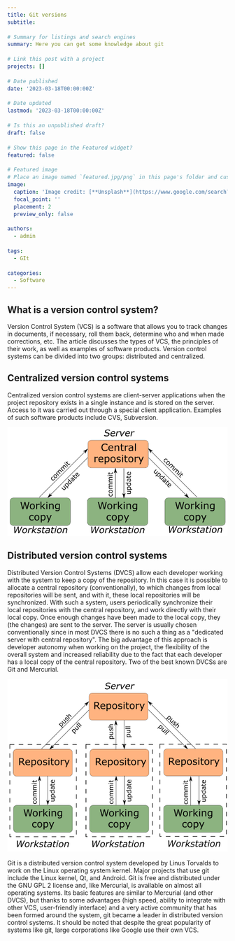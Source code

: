 ```yaml
---
title: Git versions
subtitle: 

# Summary for listings and search engines
summary: Here you can get some knowledge about git

# Link this post with a project
projects: []

# Date published
date: '2023-03-18T00:00:00Z'

# Date updated
lastmod: '2023-03-18T00:00:00Z'

# Is this an unpublished draft?
draft: false

# Show this page in the Featured widget?
featured: false

# Featured image
# Place an image named `featured.jpg/png` in this page's folder and customize its options here.
image:
  caption: 'Image credit: [**Unsplash**](https://www.google.com/search?q=%D0%BA%D0%B0%D0%BB%D0%B5%D0%BD%D0%B4%D0%B0%D1%80%D1%8C&source=lnms&tbm=isch&sa=X&ved=2ahUKEwjLzM_em-b9AhXOm4sKHTX4BRoQ_AUoAXoECAEQAw#imgrc=8aTMmsbIYuuYHM)'
  focal_point: ''
  placement: 2
  preview_only: false

authors:
  - admin

tags:
  - GIt

categories:
  - Software
---
```


## What is a version control system?

Version Control System (VCS) is a software that allows you to track changes in documents, if necessary, roll them back, determine who and when made corrections, etc. The article discusses the types of VCS, the principles of their work, as well as examples of software products. Version control systems can be divided into two groups: distributed and centralized.

## Centralized version control systems

Centralized version control systems are client-server applications when the project repository exists in a single instance and is stored on the server. Access to it was carried out through a special client application. Examples of such software products include CVS, Subversion.

![](./1.png)

## Distributed version control systems

Distributed Version Control Systems (DVCS) allow each developer working with the system to keep a copy of the repository. In this case it is possible to allocate a central repository (conventionally), to which changes from local repositories will be sent, and with it, these local repositories will be synchronized. With such a system, users periodically synchronize their local repositories with the central repository, and work directly with their local copy. Once enough changes have been made to the local copy, they (the changes) are sent to the server. The server is usually chosen conventionally since in most DVCS there is no such a thing as a "dedicated server with central repository". The big advantage of this approach is developer autonomy when working on the project, the flexibility of the overall system and increased reliability due to the fact that each developer has a local copy of the central repository. Two of the best known DVCSs are Git and Mercurial.

![](./2.png)

Git is a distributed version control system developed by Linus Torvalds to work on the Linux operating system kernel. Major projects that use git include the Linux kernel, Qt, and Android. Git is free and distributed under the GNU GPL 2 license and, like Mercurial, is available on almost all operating systems. Its basic features are similar to Mercurial (and other DVCS), but thanks to some advantages (high speed, ability to integrate with other VCS, user-friendly interface) and a very active community that has been formed around the system, git became a leader in distributed version control systems. It should be noted that despite the great popularity of systems like git, large corporations like Google use their own VCS.



